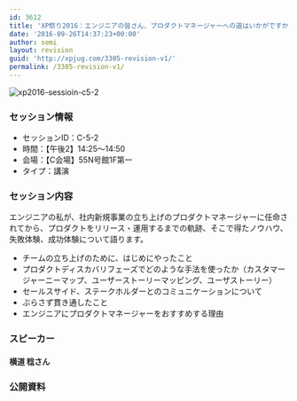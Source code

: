 ```yaml
---
id: 3612
title: 'XP祭り2016：エンジニアの皆さん、プロダクトマネージャーへの道はいかがですか？(横道 稔さん)'
date: '2016-09-26T14:37:23+00:00'
author: semi
layout: revision
guid: 'http://xpjug.com/3305-revision-v1/'
permalink: /3305-revision-v1/
---
```


![xp2016-sessioin-c5-2](http://xpjug.com/wp-content/uploads/2016/08/xp2016-sessioin-c5-2.png)

### セッション情報

- セッションID：C-5-2
- 時間：【午後2】14:25～14:50
- 会場：【C会場】55N号館1F第一
- タイプ：講演

### セッション内容

エンジニアの私が、社内新規事業の立ち上げのプロダクトマネージャーに任命されてから、プロダクトをリリース・運用するまでの軌跡、そこで得たノウハウ、失敗体験、成功体験について語ります。

- チームの立ち上げのために、はじめにやったこと
- プロダクトディスカバリフェーズでどのような手法を使ったか（カスタマージャーニーマップ、ユーザーストーリーマッピング、ユーザストーリー）
- セールスサイド、ステークホルダーとのコミュニケーションについて
- ぶらさず貫き通したこと
- エンジニアにプロダクトマネージャーをおすすめする理由

### スピーカー

#### 横道 稔さん

### 公開資料

<script async="" class="speakerdeck-embed" data-id="d27f17a91d694e13a3444485125296b1" data-ratio="1.33333333333333" src="//speakerdeck.com/assets/embed.js"></script>